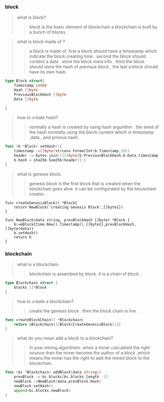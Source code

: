 ### block
> what is block? 
>>block is the basic element of blockchain a blockchain is built by a bunch of blocks.

> what is block made of ?
>> a block is made of. first a block should have a timestamp which indicate the block creating time . second the block should content a data . store the block meta info . third the block should store the hash of previous block , the last a block should have its own hash.
```go
type Block struct{
    Timestamp int64
    Hash []byte
    PreviousBlockHash []byte
    Data []byte
    
}
```

>how to create hash?
>> normally a hash is created by using hash argorithm . the seed of the hash normally using the block content which is timestamp ,data , and privous hash.

```go
func (b *Block) setHash(){
    timestamp :=[]byte(strconv.FormatInt(b.Timestamp,10))
    header := bytes.join([][]byte{b.PreviousBlockHash,b.Data,timestamp},[]byte{})
    b.hash = sha256.Sum256(header)[:]
}
```

> what is genesis block.
>> genesis block is the first block that is created when the blockchain goes alive
.it can be configurated by the blockchain creator.

```
func createGenesisBlock() *Block{
    return NewBlock('creating Genesis Block',[]byte{})
}

func NewBlock(data string, prevBlockHash []byte) *Block {
    b:=&Block{time.Now().Timestamp(),[]byte{},prevBlockHash,[]byte(data)}
    b.setHash()
    return b
}
```

### blockchain
> what is a blockchain.
>> blockchain is assembed by block. it is a chain of block . 

```go
type Blockchain struct {
    blocks []*Block
}
```

>how to create a blockchain?
>> create the genesis block . then the block chain is live .

```go
func createBlockChain() *Blockchain{
    return &Blockchain{[]Block{CreateGenesisBlock()}}
}
```

> what do you mean add a block to a blockchain?
>> In pow mining algorithem. when a miner calculated the right nounce then the miner become the author of a block ,which means the miner has the right to add the mined block to the blockchain. 
```go
func (bc *Blockchain) addBlock(data string){
    prevBlock := bc.blocks[bc.blocks.length -1]
    newBlock :=NewBlock(data,prevBlock.Hash)
    newBlock.setHash()
    append(bc.blocks,newBlock)
}
```





